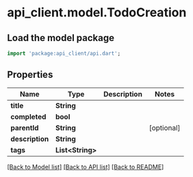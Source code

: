 # api_client.model.TodoCreation

## Load the model package
```dart
import 'package:api_client/api.dart';
```

## Properties
Name | Type | Description | Notes
------------ | ------------- | ------------- | -------------
**title** | **String** |  | 
**completed** | **bool** |  | 
**parentId** | **String** |  | [optional] 
**description** | **String** |  | 
**tags** | **List&lt;String&gt;** |  | 

[[Back to Model list]](../README.md#documentation-for-models) [[Back to API list]](../README.md#documentation-for-api-endpoints) [[Back to README]](../README.md)


